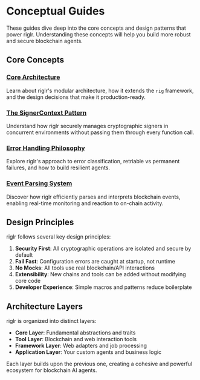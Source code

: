 # Conceptual Guides

These guides dive deep into the core concepts and design patterns that power riglr. Understanding these concepts will help you build more robust and secure blockchain agents.

## Core Concepts

### [Core Architecture](architecture.md)
Learn about riglr's modular architecture, how it extends the `rig` framework, and the design decisions that make it production-ready.

### [The SignerContext Pattern](signer-context.md)
Understand how riglr securely manages cryptographic signers in concurrent environments without passing them through every function call.

### [Error Handling Philosophy](error-handling.md)
Explore riglr's approach to error classification, retriable vs permanent failures, and how to build resilient agents.

### [Event Parsing System](event-parsing.md)
Discover how riglr efficiently parses and interprets blockchain events, enabling real-time monitoring and reaction to on-chain activity.

## Design Principles

riglr follows several key design principles:

1. **Security First**: All cryptographic operations are isolated and secure by default
2. **Fail Fast**: Configuration errors are caught at startup, not runtime
3. **No Mocks**: All tools use real blockchain/API interactions
4. **Extensibility**: New chains and tools can be added without modifying core code
5. **Developer Experience**: Simple macros and patterns reduce boilerplate

## Architecture Layers

riglr is organized into distinct layers:

- **Core Layer**: Fundamental abstractions and traits
- **Tool Layer**: Blockchain and web interaction tools
- **Framework Layer**: Web adapters and job processing
- **Application Layer**: Your custom agents and business logic

Each layer builds upon the previous one, creating a cohesive and powerful ecosystem for blockchain AI agents.